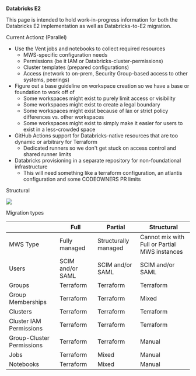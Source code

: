 **Databricks E2**

This page is intended to hold work-in-progress information for both the Databricks E2 implementation as well as Databricks-to-E2 migration.

Current Actionz (Parallel)

- Use the Vent jobs and notebooks to collect required resources
  - MWS-specific configuration needs
  - Permissions (be it IAM or Databricks-cluster-permissions)
  - Cluster templates (prepared configurations)
  - Access (network to on-prem, Security Group-based access to other systems, peerings)
- Figure out a base guideline on workspace creation so we have a base or foundation to work off of
  - Some workspaces might exist to purely limit access or visibility
  - Some workspaces might exist to create a legal boundary
  - Some workspaces might exist because of lax or strict policy differences vs. other workspaces
  - Some workspaces might exist to simply make it easier for users to exist in a less-crowded space
- GitHub Actions support for Databricks-native resources that are too dynamic or arbitrary for Terraform
  - Dedicated runners so we don't get stuck on access control and shared runner limits
- Databricks provisioning in a separate repository for non-foundational infrastructure
  - This will need something like a terraform configuration, an atlantis configuration and some CODEOWNERS PR limits

Structural

![](Aspose.Words.9ee030a3-7162-4d11-9d88-aa803d205ae3.001.jpeg)

Migration types


||**Full**|**Partial**|**Structural**|
| :- | - | - | - |
|MWS Type|Fully managed|Structurally managed|Cannot mix with Full or Partial MWS instances|
|Users|SCIM and/or SAML|SCIM and/or SAML|SCIM and/or SAML|
|Groups|Terraform|Terraform|Terraform|
|Group Memberships|Terraform|Terraform|Mixed|
|Clusters|Terraform|Terraform|Terraform|
|Cluster IAM Permissions|Terraform|Terraform|Terraform|
|Group-Cluster Permissions|Terraform|Terraform|Manual|
|Jobs|Terraform|Mixed|Manual|
|Notebooks|Terraform|Mixed|Manual|

